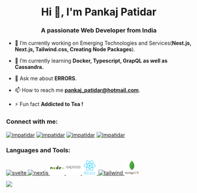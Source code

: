 <h1 align="center">Hi 👋, I'm Pankaj Patidar</h1>
<h3 align="center">A passionate Web Developer from India</h3>

- 🔭 I’m currently working on Emerging Technologies and Services(**Nest.js, Next.js, Tailwind.css, Creating Node Packages**).

- 🌱 I’m currently learning **Docker, Typescript, GrapQL as well as Cassandra.**

- 💬 Ask me about **ERRORS**.

- 📫 How to reach me **pankaj_patidar@hotmail.com**.

- ⚡ Fun fact **Addicted to Tea !**

<h3 align="left">Connect with me:</h3>
<p align="left">
<a href="https://twitter.com/impatidar1" target="blank"><img align="center" src="https://cdn.jsdelivr.net/npm/simple-icons@3.0.1/icons/twitter.svg" alt="impatidar" height="30" width="40" /></a>
<a href="https://linkedin.com/in/impatidar" target="blank"><img align="center" src="https://cdn.jsdelivr.net/npm/simple-icons@3.0.1/icons/linkedin.svg" alt="impatidar" height="30" width="40" /></a>
<a href="https://codepen.io/pankajp27" target="blank"><img align="center" src="https://cdn.jsdelivr.net/npm/simple-icons@3.0.1/icons/codepen.svg" alt="impatidar" height="30" width="40" /></a>
<a href="https://dev.to/impatidar" target="blank"><img align="center" src="https://cdn.jsdelivr.net/npm/simple-icons@3.0.1/icons/dev-dot-to.svg" alt="impatidar" height="30" width="40" /></a>
</p>


<h3 align="left">Languages and Tools:</h3>
<p align="left">
      <a href="https://svelte.dev" target="_blank"> <img src="https://upload.wikimedia.org/wikipedia/commons/1/1b/Svelte_Logo.svg" alt="svelte" width="40" height="40"/> </a>
    <a href="https://nextjs.org/" target="_blank"> <img src="https://images.ctfassets.net/23aumh6u8s0i/c04wENP3FnbevwdWzrePs/1e2739fa6d0aa5192cf89599e009da4e/nextjs" alt="nextjs" width="40" height="40"/> </a>
      <a href="https://nodejs.org" target="_blank"> <img src="https://raw.githubusercontent.com/devicons/devicon/master/icons/nodejs/nodejs-original-wordmark.svg" alt="nodejs" width="40" height="40"/> </a>
    <a href="https://expressjs.com" target="_blank"> <img src="https://raw.githubusercontent.com/devicons/devicon/master/icons/express/express-original-wordmark.svg" alt="express" width="40" height="40"/> </a>
      <a href="https://reactjs.org/" target="_blank"> <img src="https://raw.githubusercontent.com/devicons/devicon/master/icons/react/react-original-wordmark.svg" alt="react" width="40" height="40"/> </a>
    <a href="https://tailwindcss.com/" target="_blank"> <img src="https://www.vectorlogo.zone/logos/tailwindcss/tailwindcss-icon.svg" alt="tailwind" width="40" height="40"/> </a>
    <a href="https://www.mongodb.com/" target="_blank"> <img src="https://raw.githubusercontent.com/devicons/devicon/master/icons/mongodb/mongodb-original-wordmark.svg" alt="mongodb" width="40" height="40"/> </a>
    </p>

<img src="https://github-readme-streak-stats.herokuapp.com/?user=impatidar&theme=tokyonight"/>


